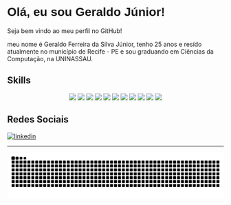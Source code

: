<h1 style="font-family:Arial,sans-serif;">Olá, eu sou Geraldo Júnior!</h1>
<p>Seja bem vindo ao meu perfil no GitHub!</p>
<p>meu nome é Geraldo Ferreira da Silva Júnior, tenho 25 anos e resído atualmente no município de Recife - PE e sou graduando em Ciências da Computação, na UNINASSAU.</p>
<h2>Skills</h2>
<div align="center">
<img height="45px" src= "https://icongr.am/devicon/html5-original.svg?size=128&color=currentColor"/>
<img height="45px" src= "https://icongr.am/devicon/css3-original.svg?size=128&color=currentColor"/>
<img height="45px" src= "https://icongr.am/devicon/javascript-original.svg?size=128&color=currentColor"/>
<img height="45px" src= "https://icongr.am/devicon/typescript-original.svg?size=128&color=currentColor"/>
<img height="45px" src= "https://icongr.am/devicon/nodejs-original.svg?size=128&color=currentColor"/>
<img height="45px" src= "https://icongr.am/devicon/angularjs-original.svg?size=128&color=currentColor"/>
<img height="45px" src= "https://icongr.am/devicon/java-original.svg?size=128&color=currentColor"/>
<img height="45px" src= "https://icongr.am/devicon/python-original.svg?size=128&color=currentColor"/>
<img height="45px" src= "https://icongr.am/devicon/mysql-original.svg?size=128&color=currentColor"/>
<img height="45px" src= "https://icongr.am/devicon/git-original.svg?size=128&color=currentColor"/>
<img height="45px" src= "https://icongr.am/devicon/github-original.svg?size=128&color=currentColor"/>
                  
</div>
<h2>Redes Sociais</h2>
<div>
<a href="https://www.linkedin.com/in/gerald0juni0r/">
  <img src="https://img.shields.io/badge/LinkedIn-0077B5?style=for-the-badge&logo=linkedin&logoColor=white" alt="linkedin" />
</a>
</div>
<hr>
<div align = "center">
  <!-- Snake animation -->
  <img src="https://github.com/Gerald0Juni0r/Gerald0Juni0r/blob/454f8e263d66418e02ba43a8aaf53ba8a2d7f330/github-Contribution-grid-snake.svg" alt="">
</div>
